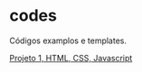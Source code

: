 # codes
Códigos examplos e templates.

[Projeto 1, HTML, CSS, Javascript](https://itaengaconectada.github.io/codes/web)
